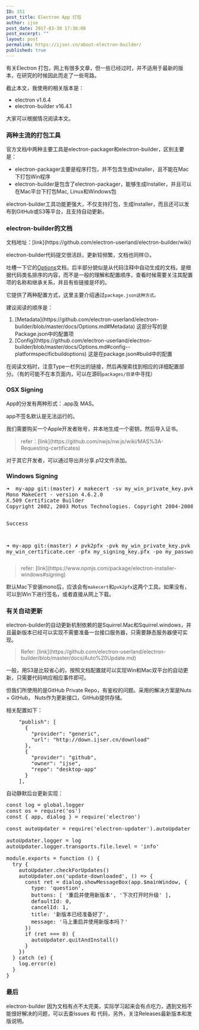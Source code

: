 ```yaml
---
ID: 151
post_title: Electron App 打包
author: ijse
post_date: 2017-03-30 17:36:08
post_excerpt: ""
layout: post
permalink: https://ijser.cn/about-electron-builder/
published: true
---
```

有关Electron 打包，网上有很多文章，但一些已经过时，并不适用于最新的版本，在研究的时候因此而走了一些弯路。

截止本文，我使用的相关版本是：
<ul>
 	<li>electron v1.6.4</li>
 	<li>electron-builder v16.4.1</li>
</ul>
大家可以根据情况阅读本文。

<!--more-->
<h3>两种主流的打包工具</h3>
官方文档中两种主要工具是electron-packager和electron-builder，区别主要是：
<ul>
 	<li>electron-packager主要是程序打包，并不包含生成Installer，且不能在Mac下打包Win程序</li>
 	<li>electron-builder是包含了electron-packager，能够生成Installer，并且可以在Mac平台下打包Mac, Linux和Windows包</li>
</ul>
electron-builder工具功能更强大，不仅支持打包，生成Installer，而且还可以发布到GitHub或S3等平台，且支持自动更新。
<h3>electron-builder的文档</h3>
文档地址：[link](https://github.com/electron-userland/electron-builder/wiki)

electron-builder代码提交很活跃，更新较频繁，文档也同样😔。

吐槽一下它的[Options](https://github.com/electron-userland/electron-builder/wiki/Options)文档，后半部分貌似是从代码注释中自动生成的文档，是根据代码类名排序的内容，而不是一般的理解和配置顺序，查看时候需要关注其配置项的名称和继承关系，并且有些链接是坏的。

它提供了两种配置方式，这里主要介绍通过<code>package.json这种方式。</code>

建议阅读的顺序是：
<ol>
 	<li>[Metadata](https://github.com/electron-userland/electron-builder/blob/master/docs/Options.md#Metadata) 这部分写的是Package.json中的配置项</li>
 	<li>[Config](https://github.com/electron-userland/electron-builder/blob/master/docs/Options.md#config--platformspecificbuildoptions) 这是在package.json#build中的配置</li>
</ol>
在阅读文档时，注意Type一栏列出的链接，然后再搜索找到相应的详细配置部分。（有的可能不在本页面内，可以在源码<code>packages/目录</code>中寻找）
<h3>OSX Signing</h3>
App的分发有两种形式：.app及 MAS。

app不签名默认是无法运行的。

我们需要购买一个Apple开发者账号，并本地生成一个密钥，然后导入证书。
<blockquote>refer：[link](https://github.com/nwjs/nw.js/wiki/MAS%3A-Requesting-certificates)</blockquote>
对于其它开发者，可以通过导出并分享.p12文件添加。
<h3>Windows Signing</h3>
<pre class="lang:sh decode:true" title="Signing for Windows">➜  my-app git:(master) ✗ makecert -sv my_win_private_key.pvk -n "CN=MyWinCertificate" -b 01/01/2017 -e 01/01/2027 -r my_win_certificate.cer
Mono MakeCert - version 4.6.2.0
X.509 Certificate Builder
Copyright 2002, 2003 Motus Technologies. Copyright 2004-2008 Novell. BSD licensed.

Success

➜  my-app git:(master) ✗ pvk2pfx -pvk my_win_private_key.pvk -spc my_win_certificate.cer -pfx my_signing_key.pfx -po my_password</pre>
<blockquote>refer: [link](https://www.npmjs.com/package/electron-installer-windows#signing)</blockquote>
默认Mac下安装mono后，应该会有<code>makecert</code>和<code>pvk2pfx</code>这两个工具。如果没有，可以到Win下进行签名，或者直接从网上下载。
<h3>有关自动更新</h3>
electron-builder的自动更新机制依赖的是Squirrel.Mac和Squirrel.windows，并且最新版本已经可以实现不需要准备一台接口服务器，只需要静态服务器便可实现。
<blockquote>Refer: [link](https://github.com/electron-userland/electron-builder/blob/master/docs/Auto%20Update.md)</blockquote>
一般，用S3是比较省心的，按照文档配置就可以实现Win和Mac双平台的自动更新，只需要代码响应相应事件即可。

但我们所使用的是GitHub Private Repo，有鉴权的问题。采用的解决方案是Nuts + GitHub， Nuts作为更新接口，GitHub提供存储。

相关配置如下：
<pre class="lang:js decode:true">    "publish": [
      {
        "provider": "generic",
        "url": "http://down.ijser.cn/download"
      },
      {
        "provider": "github",
        "owner": "ijse",
        "repo": "desktop-app"
      }
    ],
</pre>
自动静默后台更新实现：
<pre class="lang:js decode:true ">const log = global.logger
const os = require('os')
const { app, dialog } = require('electron')

const autoUpdater = require('electron-updater').autoUpdater

autoUpdater.logger = log
autoUpdater.logger.transports.file.level = 'info'

module.exports = function () {
  try {
    autoUpdater.checkForUpdates()
    autoUpdater.on('update-downloaded', () =&gt; {
      const ret = dialog.showMessageBox(app.$mainWindow, {
        type: 'question',
        buttons: [ '重启并使用新版本', '下次打开时升级' ],
        defaultId: 0,
        cancelId: 1,
        title: '新版本已经准备好了',
        message: '马上重启并使用新版本吗？'
      })
      if (ret === 0) {
        autoUpdater.quitAndInstall()
      }
    })
  } catch (e) {
    log.error(e)
  }
}
</pre>
<h3>最后</h3>
electron-builder 因为文档有点不太完美，实际学习起来会有点吃力，遇到文档不能很好解决的问题，可以去查Issues 和 代码，另外，关注Releases最新版本和发版说明。